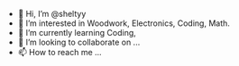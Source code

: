 - 👋 Hi, I’m @sheltyy
- 👀 I’m interested in Woodwork, Electronics, Coding, Math.
- 🌱 I’m currently learning Coding,
- 💞️ I’m looking to collaborate on ...
- 📫 How to reach me ...

<!---
sheltyy/sheltyy is a ✨ special ✨ repository because its `README.md` (this file) appears on your GitHub profile.
You can click the Preview link to take a look at your changes.
--->
